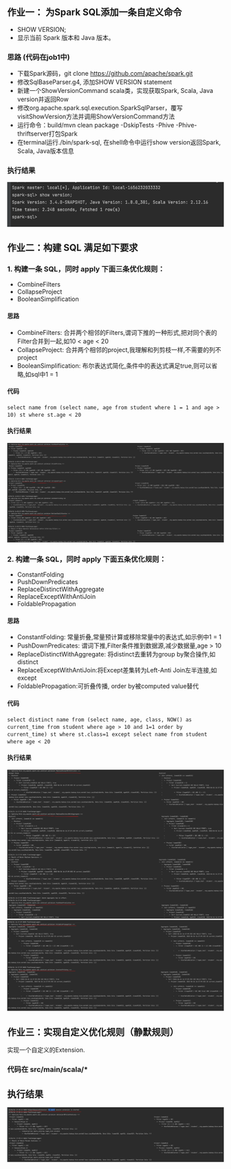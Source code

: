 ## 作业一： 为Spark SQL添加一条自定义命令
- SHOW VERSION;
- 显示当前 Spark 版本和 Java 版本。

### 思路 (代码在job1中)
- 下载Spark源码，git clone https://github.com/apache/spark.git
- 修改SqlBaseParser.g4, 添加SHOW VERSION statement
- 新建一个ShowVersionCommand scala类，实现获取Spark, Scala, Java version并返回Row
- 修改org.apache.spark.sql.execution.SparkSqlParser，覆写visitShowVersion方法并调用ShowVersionCommand方法
- 运行命令：build/mvn clean package -DskipTests -Phive -Phive-thriftserver打包Spark
- 在terminal运行./bin/spark-sql, 在shell命令中运行show version返回Spark, Scala, Java版本信息

### 执行结果
![执行结果](img/show_version.png)

## 作业二：构建 SQL 满足如下要求
### 1. 构建一条 SQL，同时 apply 下面三条优化规则：
   - CombineFilters
   - CollapseProject
   - BooleanSimplification

#### 思路
- CombineFilters: 合并两个相邻的Filters,谓词下推的一种形式,把对同个表的Filter合并到一起,如10 < age < 20
- CollapseProject: 合并两个相邻的project,我理解和列剪枝一样,不需要的列不project
- BooleanSimplification: 布尔表达式简化,条件中的表达式满足true,则可以省略,如sql中1 = 1

#### 代码
``select name from (select name, age from student where 1 = 1 and age > 10) st where st.age < 20``

#### 执行结果
![执行结果](img/sql_1_optimization.png)

### 2. 构建一条 SQL，同时 apply 下面五条优化规则：
- ConstantFolding
- PushDownPredicates
- ReplaceDistinctWithAggregate
- ReplaceExceptWithAntiJoin
- FoldablePropagation

#### 思路
- ConstantFolding: 常量折叠,常量预计算或移除常量中的表达式,如示例中1 = 1
- PushDownPredicates: 谓词下推,Filter条件推到数据源,减少数据量,age > 10
- ReplaceDistinctWithAggregate: 将distinct去重转为group by聚合操作,如distinct
- ReplaceExceptWithAntiJoin:将Except差集转为Left-Anti Join左半连接,如except
- FoldablePropagation:可折叠传播, order by被computed value替代

#### 代码
``select distinct name from (select name, age, class, NOW() as current_time from student where age > 10 and 1=1 order by current_time) st where st.class=1 except select name from student where age < 20``


#### 执行结果
![执行结果](img/sql_2_1_optimization.png)
![执行结果](img/sql_2_2_optimization.png)


## 作业三：实现自定义优化规则（静默规则）
实现一个自定义的Extension.

### 代码在 src/main/scala/*

## 执行结果
![执行结果](img/spark_extension.png)



